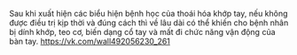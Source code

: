 Sau khi xuất hiện các biểu hiện bệnh học của thoái hóa khớp tay, nếu không được điều trị kịp thời và đúng cách thì về lâu dài có thể khiến cho bệnh nhân bị dính khớp, teo cơ, biến dạng cổ tay và mất đi chức năng vận động của bàn tay.
https://vk.com/wall492056230_261
